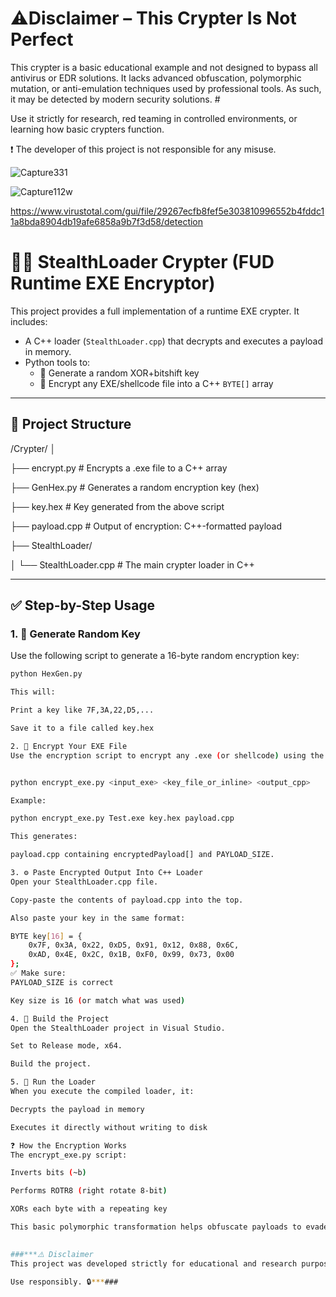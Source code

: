  # ⚠️Disclaimer – This Crypter Is Not Perfect
This crypter is a basic educational example and not designed to bypass all antivirus or EDR solutions.
It lacks advanced obfuscation, polymorphic mutation, or anti-emulation techniques used by professional tools.
As such, it may be detected by modern security solutions. #

Use it strictly for research, red teaming in controlled environments, or learning how basic crypters function.

❗ The developer of this project is not responsible for any misuse.

![Capture331](https://github.com/user-attachments/assets/f7de3e44-d31e-408a-892b-eadd96948873)

![Capture112w](https://github.com/user-attachments/assets/7f6a2c81-5351-40f0-a9a8-a48464c700ff)

https://www.virustotal.com/gui/file/29267ecfb8fef5e303810996552b4fddc11a8bda8904db19afe6858a9b7f3d58/detection



# 🕵️‍♂️ StealthLoader Crypter (FUD Runtime EXE Encryptor)

This project provides a full implementation of a runtime EXE crypter. It includes:

- A C++ loader (`StealthLoader.cpp`) that decrypts and executes a payload in memory.
- Python tools to:
  - 🔐 Generate a random XOR+bitshift key
  - 🧬 Encrypt any EXE/shellcode file into a C++ `BYTE[]` array

---

## 📁 Project Structure

/Crypter/
│

├── encrypt.py # Encrypts a .exe file to a C++ array

├── GenHex.py # Generates a random encryption key (hex)

├── key.hex # Key generated from the above script

├── payload.cpp # Output of encryption: C++-formatted payload

├── StealthLoader/

│ └── StealthLoader.cpp # The main crypter loader in C++


---

## ✅ Step-by-Step Usage

### 1. 🔑 Generate Random Key

Use the following script to generate a 16-byte random encryption key:

```bash
python HexGen.py

This will:

Print a key like 7F,3A,22,D5,...

Save it to a file called key.hex

2. 🔐 Encrypt Your EXE File
Use the encryption script to encrypt any .exe (or shellcode) using the key:


python encrypt_exe.py <input_exe> <key_file_or_inline> <output_cpp>

Example:

python encrypt_exe.py Test.exe key.hex payload.cpp

This generates:

payload.cpp containing encryptedPayload[] and PAYLOAD_SIZE.

3. ⚙️ Paste Encrypted Output Into C++ Loader
Open your StealthLoader.cpp file.

Copy-paste the contents of payload.cpp into the top.

Also paste your key in the same format:

BYTE key[16] = {
    0x7F, 0x3A, 0x22, 0xD5, 0x91, 0x12, 0x88, 0x6C,
    0xAD, 0x4E, 0x2C, 0x1B, 0xF0, 0x99, 0x73, 0x00
};
✅ Make sure:
PAYLOAD_SIZE is correct

Key size is 16 (or match what was used)

4. 🧪 Build the Project
Open the StealthLoader project in Visual Studio.

Set to Release mode, x64.

Build the project.

5. 🧨 Run the Loader
When you execute the compiled loader, it:

Decrypts the payload in memory

Executes it directly without writing to disk

❓ How the Encryption Works
The encrypt_exe.py script:

Inverts bits (~b)

Performs ROTR8 (right rotate 8-bit)

XORs each byte with a repeating key

This basic polymorphic transformation helps obfuscate payloads to evade detection.

            
###***⚠️ Disclaimer
This project was developed strictly for educational and research purposes. I do not endorse or condone the use of this tool for malicious activities. Any misuse of this code or concepts is not my responsibility. By using this repository, you agree to comply with all applicable laws and regulations in your jurisdiction.

Use responsibly. 🔒***###
